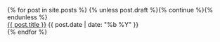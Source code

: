 <ul style="list-style-type: none;">
  {% for post in site.posts %}
    {% unless post.draft %}{% continue %}{% endunless %}
    <li>
      <a href="{{ post.url | relative_url }}">{{ post.title }}</a>
      <span class="muted">{{ post.date | date: "%b %Y" }}</span>
    </li>
  {% endfor %}
</ul>
